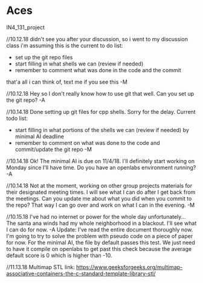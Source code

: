 # Aces
IN4_131_project

//10.12.18
didn't see you after your discussion, so i went to my discussion class
i'm assuming this is the current to do list:
* set up the git repo files
* start filling in what shells we can (review if needed)
* remember to comment what was done in the code and the commit

that'a all i can think of, text me if you see this
-M

//10.12.18
Hey so I don't really know how to use git that well. Can you set up the git repo?
-A

//10.14.18
Done setting up git files for cpp shells. Sorry for the delay.
Current todo list:
* start filling in what portions of the shells we can (review if needed) by minimal AI deadline
* remember to comment on what was done to the code and commit/update the git repo
-M

//10.14.18
Ok! The minimal AI is due on 11/4/18. I'll definitely start working on Monday since I'll have time. Do you have an openlabs environment running?
-A

//10.14.18
Not at the moment, working on other group projects materials for their designated meeting times. I will see what I can do after I get back from the meetings. Can you update me about what you did when you commit to the repo? That way I can go over and work on what I can in the evening.
-M

//10.15.18
I've had no internet or power for the whole day unfortunately... The santa ana winds had my whole neighborhood in a blackout. I'll see what I can do for now.
-A
Update: I've read the entire document thoroughly now. I'm going to try to solve the problem with pseudo code on a piece of paper for now. For the minimal AI, the file by default passes this test. We just need to have it compile on openlabs to get past this check because the average default score is 0 which is higher than -10.

//11.13.18
Multimap STL link: https://www.geeksforgeeks.org/multimap-associative-containers-the-c-standard-template-library-stl/
